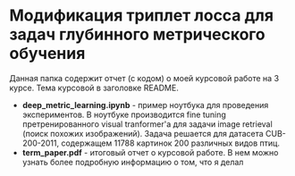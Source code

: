 # Модификация триплет лосса для задач глубинного метрического обучения

Данная папка содержит отчет (с кодом) о моей курсовой работе на 3 курсе. Тема курсовой в заголовке README. 

- **deep_metric_learning.ipynb** - пример ноутбука для проведения экспериментов. В ноутбуке производится fine tuning претренированного visual tranformer'а для задачи image retrieval (поиск похожих изображений). Задача решается для датасета CUB-200-2011, содержащем 11788 картинок 200 различных видов птиц. 
- **term_paper.pdf** - итоговый отчет о курсовой работе. В нем можно узнать более подробную информацию о том, что я делал
